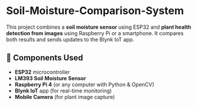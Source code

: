 # Soil-Moisture-Comparison-System

This project combines a **soil moisture sensor** using ESP32 and **plant health detection from images** using Raspberry Pi or a smartphone. It compares both results and sends updates to the Blynk IoT app.

## 🔧 Components Used

- **ESP32** microcontroller
- **LM393 Soil Moisture Sensor**
- **Raspberry Pi 4** (or any computer with Python & OpenCV)
- **Blynk IoT** app (for real-time monitoring)
- **Mobile Camera** (for plant image capture)
